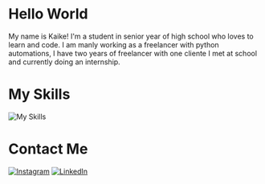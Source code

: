 # Hello World
My name is Kaike! I'm a student in senior year of high school who loves to learn and code. 
I am manly working as a freelancer with python automations, I have two years of freelancer with one cliente I met at school and currently doing an internship.

# My Skills
![My Skills](https://skillicons.dev/icons?i=vscode,github,python,git,html,css,arduino)


# Contact Me
[![Instagram](https://skillicons.dev/icons?i=instagram)](https://www.instagram.com/_kai_pb_/)
[![LinkedIn](https://skillicons.dev/icons?i=linkedin)](https://www.linkedin.com/in/kaike-p-boechat/)

